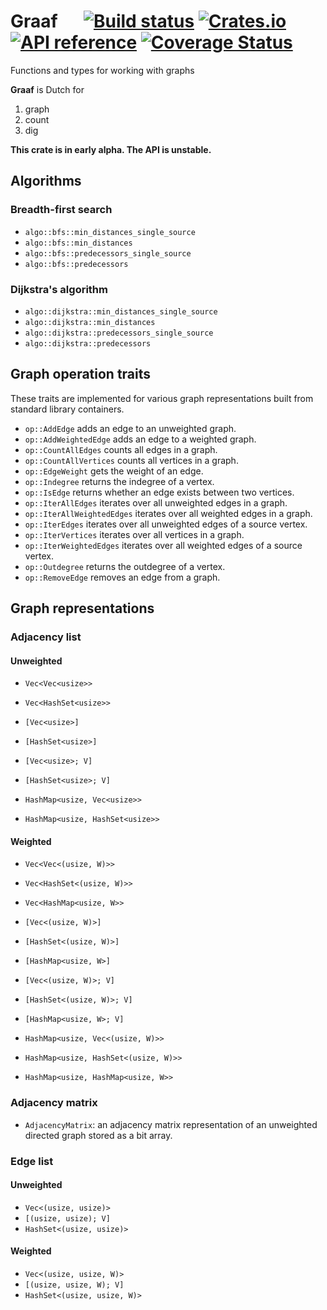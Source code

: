 # Graaf &emsp; [![Build status](https://github.com/bsdrks/graaf/actions/workflows/rust.yml/badge.svg)](https://github.com/bsdrks/graaf/actions) [![Crates.io](https://img.shields.io/crates/v/graaf.svg)](https://crates.io/crates/graaf) [![API reference](https://docs.rs/graaf/badge.svg)](https://docs.rs/graaf) [![Coverage Status](https://coveralls.io/repos/github/bsdrks/graaf/badge.svg?branch=main)](https://coveralls.io/github/bsdrks/graaf?branch=main)

Functions and types for working with graphs

**Graaf** is Dutch for

1. graph
2. count
3. dig

**This crate is in early alpha. The API is unstable.**

## Algorithms

### Breadth-first search

- `algo::bfs::min_distances_single_source`
- `algo::bfs::min_distances`
- `algo::bfs::predecessors_single_source`
- `algo::bfs::predecessors`

### Dijkstra's algorithm

- `algo::dijkstra::min_distances_single_source`
- `algo::dijkstra::min_distances`
- `algo::dijkstra::predecessors_single_source`
- `algo::dijkstra::predecessors`

## Graph operation traits

These traits are implemented for various graph representations built from standard library containers.

- `op::AddEdge` adds an edge to an unweighted graph.
- `op::AddWeightedEdge` adds an edge to a weighted graph.
- `op::CountAllEdges` counts all edges in a graph.
- `op::CountAllVertices` counts all vertices in a graph.
- `op::EdgeWeight` gets the weight of an edge.
- `op::Indegree` returns the indegree of a vertex.
- `op::IsEdge` returns whether an edge exists between two vertices.
- `op::IterAllEdges` iterates over all unweighted edges in a graph.
- `op::IterAllWeightedEdges` iterates over all weighted edges in a graph.
- `op::IterEdges` iterates over all unweighted edges of a source vertex.
- `op::IterVertices` iterates over all vertices in a graph.
- `op::IterWeightedEdges` iterates over all weighted edges of a source vertex.
- `op::Outdegree` returns the outdegree of a vertex.
- `op::RemoveEdge` removes an edge from a graph.

## Graph representations

### Adjacency list

#### Unweighted

- `Vec<Vec<usize>>`
- `Vec<HashSet<usize>>`

- `[Vec<usize>]`
- `[HashSet<usize>]`

- `[Vec<usize>; V]`
- `[HashSet<usize>; V]`

- `HashMap<usize, Vec<usize>>`
- `HashMap<usize, HashSet<usize>>`

#### Weighted

- `Vec<Vec<(usize, W)>>`
- `Vec<HashSet<(usize, W)>>`
- `Vec<HashMap<usize, W>>`

- `[Vec<(usize, W)>]`
- `[HashSet<(usize, W)>]`
- `[HashMap<usize, W>]`

- `[Vec<(usize, W)>; V]`
- `[HashSet<(usize, W)>; V]`
- `[HashMap<usize, W>; V]`

- `HashMap<usize, Vec<(usize, W)>>`
- `HashMap<usize, HashSet<(usize, W)>>`
- `HashMap<usize, HashMap<usize, W>>`

### Adjacency matrix

- `AdjacencyMatrix`: an adjacency matrix representation of an unweighted directed graph stored as a bit array.

### Edge list

#### Unweighted

- `Vec<(usize, usize)>`
- `[(usize, usize); V]`
- `HashSet<(usize, usize)>`

#### Weighted

- `Vec<(usize, usize, W)>`
- `[(usize, usize, W); V]`
- `HashSet<(usize, usize, W)>`
